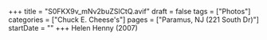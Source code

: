 +++
title = "S0FKX9v_mNv2buZSlCtQ.avif"
draft = false
tags = ["Photos"]
categories = ["Chuck E. Cheese's"]
pages = ["Paramus, NJ (221 South Dr)"]
startDate = ""
+++
Helen Henny (2007)
